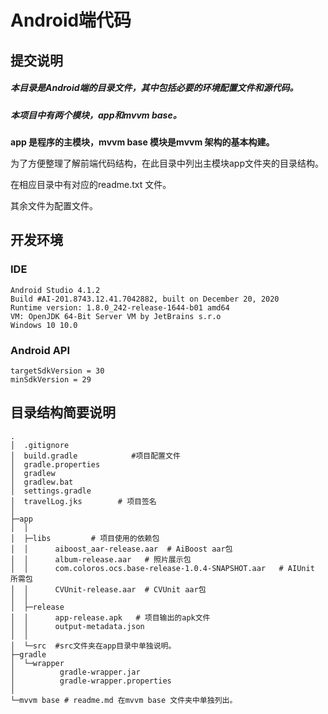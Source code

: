 # Android端代码

## 提交说明

##### 本目录是Android端的目录文件，其中包括必要的环境配置文件和源代码。

##### **本项目中有两个模块，app和mvvm base。**

**app 是程序的主模块，mvvm base 模块是mvvm 架构的基本构建。**

为了方便整理了解前端代码结构，在此目录中列出主模块app文件夹的目录结构。

在相应目录中有对应的readme.txt 文件。

其余文件为配置文件。

## 开发环境

### IDE

    Android Studio 4.1.2
    Build #AI-201.8743.12.41.7042882, built on December 20, 2020
    Runtime version: 1.8.0_242-release-1644-b01 amd64
    VM: OpenJDK 64-Bit Server VM by JetBrains s.r.o
    Windows 10 10.0

### Android API

```
targetSdkVersion = 30
minSdkVersion = 29 
```

## 目录结构简要说明

    .
    │  .gitignore
    │  build.gradle            #项目配置文件
    │  gradle.properties
    │  gradlew
    │  gradlew.bat
    │  settings.gradle
    │  travelLog.jks        # 项目签名
    │
    ├─app
    │  │
    │  ├─libs         # 项目使用的依赖包
    │  │      aiboost_aar-release.aar  # AiBoost aar包
    │  │      album-release.aar   # 照片展示包
    │  │      com.coloros.ocs.base-release-1.0.4-SNAPSHOT.aar   # AIUnit 所需包
    │  │      CVUnit-release.aar  # CVUnit aar包
    │  │
    │  ├─release
    │  │      app-release.apk   # 项目输出的apk文件
    │  │      output-metadata.json
    │  │
    │  └─src  #src文件夹在app目录中单独说明。
    ├─gradle   
    │  └─wrapper
    │          gradle-wrapper.jar
    │          gradle-wrapper.properties
    │
    └─mvvm base # readme.md 在mvvm base 文件夹中单独列出。